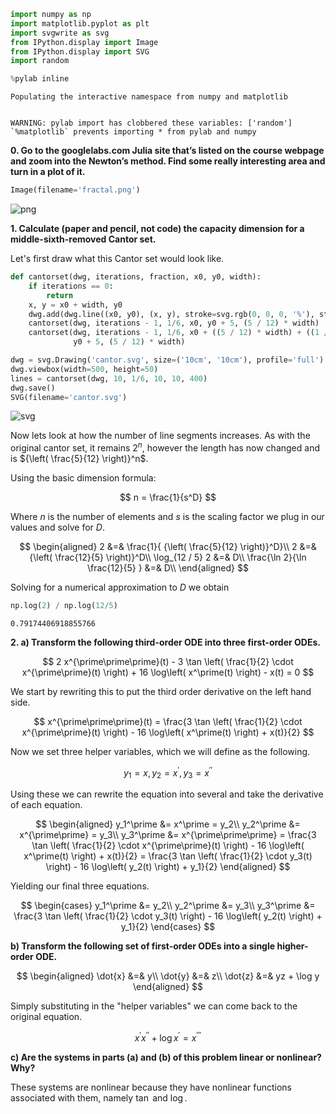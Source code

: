 ```python
import numpy as np
import matplotlib.pyplot as plt
import svgwrite as svg
from IPython.display import Image
from IPython.display import SVG
import random

%pylab inline
```

    Populating the interactive namespace from numpy and matplotlib


    WARNING: pylab import has clobbered these variables: ['random']
    `%matplotlib` prevents importing * from pylab and numpy


**0. Go to the googlelabs.com Julia site that’s listed on the course webpage and zoom into the Newton’s method. Find some really interesting area and turn in a plot of it.**


```python
Image(filename='fractal.png')
```




    
![png](3_files/3_2_0.png)
    



**1. Calculate (paper and pencil, not code) the capacity dimension for a middle-sixth-removed Cantor set.**

Let's first draw what this Cantor set would look like.


```python
def cantorset(dwg, iterations, fraction, x0, y0, width):
    if iterations == 0:
        return
    x, y = x0 + width, y0
    dwg.add(dwg.line((x0, y0), (x, y), stroke=svg.rgb(0, 0, 0, '%'), stroke_width=2))
    cantorset(dwg, iterations - 1, 1/6, x0, y0 + 5, (5 / 12) * width)
    cantorset(dwg, iterations - 1, 1/6, x0 + ((5 / 12) * width) + ((1 / 6) * width),
              y0 + 5, (5 / 12) * width)

dwg = svg.Drawing('cantor.svg', size=('10cm', '10cm'), profile='full')
dwg.viewbox(width=500, height=50)
lines = cantorset(dwg, 10, 1/6, 10, 10, 400)
dwg.save()
SVG(filename='cantor.svg')
```




    
![svg](3_files/3_4_0.svg)
    



Now lets look at how the number of line segments increases. As with the original cantor set, it remains $2^n$, however the length has now changed and is ${\left( \frac{5}{12} \right)}^n$.

Using the basic dimension formula: 

$$
n = \frac{1}{s^D}
$$

Where $n$ is the number of elements and $s$ is the scaling factor we plug in our values and solve for $D$.

$$
\begin{aligned}
2 &=& \frac{1}{ {\left( \frac{5}{12} \right)}^D}\\
2 &=& {\left( \frac{12}{5} \right)}^D\\
\log_{12 / 5} 2 &=& D\\
\frac{\ln 2}{\ln \frac{12}{5} } &=& D\\
\end{aligned}
$$

Solving for a numerical approximation to $D$ we obtain


```python
np.log(2) / np.log(12/5)
```




    0.79174406918855766



**2. a) Transform the following third-order ODE into three first-order ODEs.**

$$
2 x^{\prime\prime\prime}(t) - 3 \tan \left( \frac{1}{2} \cdot x^{\prime\prime}(t) \right) + 16 \log\left( x^\prime(t) \right) - x(t) = 0
$$

We start by rewriting this to put the third order derivative on the left hand side.

$$
x^{\prime\prime\prime}(t) = \frac{3 \tan \left( \frac{1}{2} \cdot x^{\prime\prime}(t) \right) - 16 \log\left( x^\prime(t) \right) + x(t)}{2}
$$

Now we set three helper variables, which we will define as the following.

$$
y_1 = x, y_2 = x^\prime, y_3 = x^{\prime\prime}
$$

Using these we can rewrite the equation into several and take the derivative of each equation.

$$
\begin{aligned}
y_1^\prime &= x^\prime = y_2\\
y_2^\prime &= x^{\prime\prime} = y_3\\
y_3^\prime &= x^{\prime\prime\prime} = \frac{3 \tan \left( \frac{1}{2} \cdot x^{\prime\prime}(t) \right) - 16 \log\left( x^\prime(t) \right) + x(t)}{2} = \frac{3 \tan \left( \frac{1}{2} \cdot y_3(t) \right) - 16 \log\left( y_2(t) \right) + y_1}{2}
\end{aligned}
$$

Yielding our final three equations.

$$
\begin{cases}
y_1^\prime &= y_2\\
y_2^\prime &= y_3\\
y_3^\prime &= \frac{3 \tan \left( \frac{1}{2} \cdot y_3(t) \right) - 16 \log\left( y_2(t) \right) + y_1}{2}
\end{cases}
$$


**b) Transform the following set of first-order ODEs into a single higher-order ODE.**

$$
\begin{aligned}
\dot{x} &=& y\\
\dot{y} &=& z\\
\dot{z} &=& yz + \log y
\end{aligned}
$$

Simply substituting in the "helper variables" we can come back to the original equation.

$$
x^\prime x^{\prime\prime} + \log x^\prime = x^{\prime\prime\prime}
$$

**c) Are the systems in parts (a) and (b) of this problem linear or nonlinear? Why?**

These systems are nonlinear because they have nonlinear functions associated with them, namely $\tan$ and $\log$.
